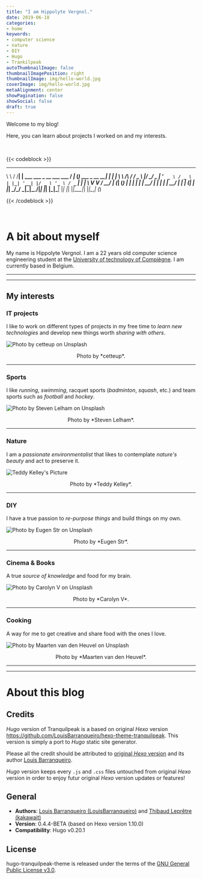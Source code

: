 ```yaml
---
title: "I am Hippolyte Vergnol."
date: 2019-06-18
categories:
- home
keywords:
- computer science
- nature
- DIY
- Hugo
- Trankilpeak
autoThumbnailImage: false
thumbnailImagePosition: right
thumbnailImage: img/hello-world.jpg
coverImage: img/hello-world.jpg
metaAlignment: center
showPagination: false
showSocial: false
draft: true
---
```


Welcome to my blog!

Here, you can learn about projects I worked on and my interests.

<!--more-->

<br>

{{< codeblock >}}
__        __   _                               __      _                _   _
\ \      / /__| | ___ ___  _ __ ___   ___     / _|_ __(_) ___ _ __   __| | | |
 \ \ /\ / / _ \ |/ __/ _ \| '_ ` _ \ / _ \   | |_| '__| |/ _ \ '_ \ / _` | | |
  \ V  V /  __/ | (_| (_) | | | | | |  __/   |  _| |  | |  __/ | | | (_| | |_|
   \_/\_/ \___|_|\___\___/|_| |_| |_|\___|   |_| |_|  |_|\___|_| |_|\__,_| (_)

{{< /codeblock >}}

<br>

# A bit about myself

My name is Hippolyte Vergnol. I am a 22 years old computer science engineering student at the [University of technology of Compiègne](https://www.utc.fr/). I am currently based in Belgium.

---

---


## My interests


### IT projects

I like to work on different types of projects in my free time to *learn new technologies* and develop new things worth *sharing with others*.

![Photo by cetteup on Unsplash](http://static.vergnol.eu/img/welcome-it.jpg)

<center>
Photo by *cetteup*.
</center>

---

### Sports

I like *running*, *swimming*, racquet sports (*badminton*, *squash*, etc.) and  team sports such as *football* and *hockey*.

![Photo by Steven Lelham on Unsplash](http://static.vergnol.eu/img/welcome-sports.jpg)

<center>
Photo by *Steven Lelham*.
</center>

---

### Nature

I am a *passionate environmentalist* that likes to contemplate *nature's beauty* and act to preserve it.

![Teddy Kelley's Picture](http://static.vergnol.eu/img/welcome-nature.jpg)

<center>
Photo by *Teddy Kelley*.
</center>

---

### DIY

I have a true passion to *re-purpose things* and build things on my own.

![Photo by Eugen Str on Unsplash](http://static.vergnol.eu/img/welcome-diy.jpg)

<center>
Photo by *Eugen Str*.
</center>

---

### Cinema & Books

A true *source of knowledge* and food for my brain.

![Photo by Carolyn V on Unsplash](http://static.vergnol.eu/img/welcome-books.jpg)

<center>
Photo by *Carolyn V*.
</center>

---

### Cooking

A way for me to get creative and share food with the ones I love.

![Photo by Maarten van den Heuvel on Unsplash](http://static.vergnol.eu/img/welcome-food.jpg)

<center>
Photo by *Maarten van den Heuvel*.
</center>

---

---

# About this blog


## Credits

*Hugo* version of Tranquilpeak is a based on original *Hexo* version https://github.com/LouisBarranqueiro/hexo-theme-tranquilpeak. This version is simply a port to *Hugo* static site generator.

Please all the credit should be attributed to [original *Hexo* version](https://github.com/LouisBarranqueiro/hexo-theme-tranquilpeak) and its author [Louis Barranqueiro](https://github.com/LouisBarranqueiro).

*Hugo* version keeps every `.js` and `.css` files untouched from original *Hexo* version in order to enjoy futur original *Hexo* version updates or features!


## General

- **Authors**: [Louis Barranqueiro (LouisBarranqueiro)](https://github.com/LouisBarranqueiro) and [Thibaud Leprêtre (kakawait)](https://github.com/kakawait)
- **Version**: 0.4.4-BETA (based on Hexo version 1.10.0)
- **Compatibility**: Hugo v0.20.1

## License

hugo-tranquilpeak-theme is released under the terms of the [GNU General Public License v3.0](https://github.com/kakawait/hugo-tranquilpeak-theme/blob/master/LICENSE).
